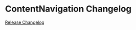 # ContentNavigation Changelog

[Release Changelog](https://github.com/spryker/content-navigation/releases)
